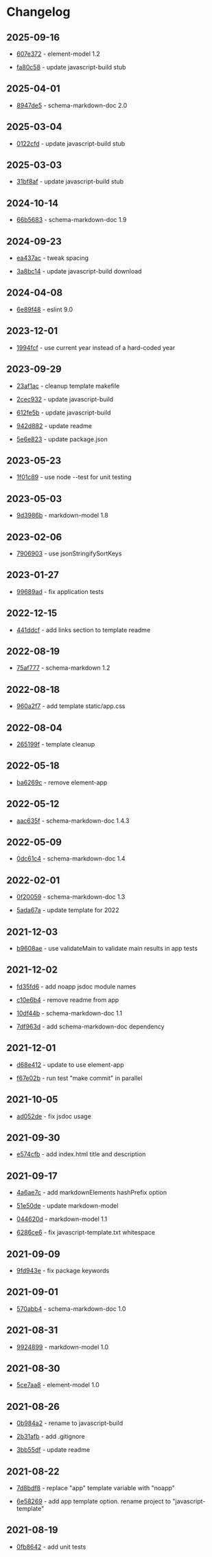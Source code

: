 # Changelog

## 2025-09-16

- [607e372](https://github.com/craigahobbs/javascript-template/commit/607e372) - element-model 1.2

- [fa80c58](https://github.com/craigahobbs/javascript-template/commit/fa80c58) - update javascript-build stub

## 2025-04-01

- [8947de5](https://github.com/craigahobbs/javascript-template/commit/8947de5) - schema-markdown-doc 2.0

## 2025-03-04

- [0122cfd](https://github.com/craigahobbs/javascript-template/commit/0122cfd) - update javascript-build stub

## 2025-03-03

- [31bf8af](https://github.com/craigahobbs/javascript-template/commit/31bf8af) - update javascript-build stub

## 2024-10-14

- [66b5683](https://github.com/craigahobbs/javascript-template/commit/66b5683) - schema-markdown-doc 1.9

## 2024-09-23

- [ea437ac](https://github.com/craigahobbs/javascript-template/commit/ea437ac) - tweak spacing

- [3a8bc14](https://github.com/craigahobbs/javascript-template/commit/3a8bc14) - update javascript-build download

## 2024-04-08

- [6e89f48](https://github.com/craigahobbs/javascript-template/commit/6e89f48) - eslint 9.0

## 2023-12-01

- [1994fcf](https://github.com/craigahobbs/javascript-template/commit/1994fcf) - use current year instead of a hard-coded year

## 2023-09-29

- [23af1ac](https://github.com/craigahobbs/javascript-template/commit/23af1ac) - cleanup template makefile

- [2cec932](https://github.com/craigahobbs/javascript-template/commit/2cec932) - update javascript-build

- [612fe5b](https://github.com/craigahobbs/javascript-template/commit/612fe5b) - update javascript-build

- [942d882](https://github.com/craigahobbs/javascript-template/commit/942d882) - update readme

- [5e6e823](https://github.com/craigahobbs/javascript-template/commit/5e6e823) - update package.json

## 2023-05-23

- [1f01c89](https://github.com/craigahobbs/javascript-template/commit/1f01c89) - use node --test for unit testing

## 2023-05-03

- [9d3986b](https://github.com/craigahobbs/javascript-template/commit/9d3986b) - markdown-model 1.8

## 2023-02-06

- [7906903](https://github.com/craigahobbs/javascript-template/commit/7906903) - use jsonStringifySortKeys

## 2023-01-27

- [99689ad](https://github.com/craigahobbs/javascript-template/commit/99689ad) - fix application tests

## 2022-12-15

- [441ddcf](https://github.com/craigahobbs/javascript-template/commit/441ddcf) - add links section to template readme

## 2022-08-19

- [75af777](https://github.com/craigahobbs/javascript-template/commit/75af777) - schema-markdown 1.2

## 2022-08-18

- [960a2f7](https://github.com/craigahobbs/javascript-template/commit/960a2f7) - add template static/app.css

## 2022-08-04

- [265199f](https://github.com/craigahobbs/javascript-template/commit/265199f) - template cleanup

## 2022-05-18

- [ba6269c](https://github.com/craigahobbs/javascript-template/commit/ba6269c) - remove element-app

## 2022-05-12

- [aac635f](https://github.com/craigahobbs/javascript-template/commit/aac635f) - schema-markdown-doc 1.4.3

## 2022-05-09

- [0dc61c4](https://github.com/craigahobbs/javascript-template/commit/0dc61c4) - schema-markdown-doc 1.4

## 2022-02-01

- [0f20059](https://github.com/craigahobbs/javascript-template/commit/0f20059) - schema-markdown-doc 1.3

- [5ada67a](https://github.com/craigahobbs/javascript-template/commit/5ada67a) - update template for 2022

## 2021-12-03

- [b9608ae](https://github.com/craigahobbs/javascript-template/commit/b9608ae) - use validateMain to validate main results in app tests

## 2021-12-02

- [fd35fd6](https://github.com/craigahobbs/javascript-template/commit/fd35fd6) - add noapp jsdoc module names

- [c10e6b4](https://github.com/craigahobbs/javascript-template/commit/c10e6b4) - remove readme from app

- [10df44b](https://github.com/craigahobbs/javascript-template/commit/10df44b) - schema-markdown-doc 1.1

- [7df963d](https://github.com/craigahobbs/javascript-template/commit/7df963d) - add schema-markdown-doc dependency

## 2021-12-01

- [d68e412](https://github.com/craigahobbs/javascript-template/commit/d68e412) - update to use element-app

- [f67e02b](https://github.com/craigahobbs/javascript-template/commit/f67e02b) - run test "make commit" in parallel

## 2021-10-05

- [ad052de](https://github.com/craigahobbs/javascript-template/commit/ad052de) - fix jsdoc usage

## 2021-09-30

- [e574cfb](https://github.com/craigahobbs/javascript-template/commit/e574cfb) - add index.html title and description

## 2021-09-17

- [4a6ae7c](https://github.com/craigahobbs/javascript-template/commit/4a6ae7c) - add markdownElements hashPrefix option

- [51e50de](https://github.com/craigahobbs/javascript-template/commit/51e50de) - update markdown-model

- [044620d](https://github.com/craigahobbs/javascript-template/commit/044620d) - markdown-model 1.1

- [6286ce6](https://github.com/craigahobbs/javascript-template/commit/6286ce6) - fix javascript-template.txt whitespace

## 2021-09-09

- [9fd943e](https://github.com/craigahobbs/javascript-template/commit/9fd943e) - fix package keywords

## 2021-09-01

- [570abb4](https://github.com/craigahobbs/javascript-template/commit/570abb4) - schema-markdown-doc 1.0

## 2021-08-31

- [9924899](https://github.com/craigahobbs/javascript-template/commit/9924899) - markdown-model 1.0

## 2021-08-30

- [5ce7aa8](https://github.com/craigahobbs/javascript-template/commit/5ce7aa8) - element-model 1.0

## 2021-08-26

- [0b984a2](https://github.com/craigahobbs/javascript-template/commit/0b984a2) - rename to javascript-build

- [2b31afb](https://github.com/craigahobbs/javascript-template/commit/2b31afb) - add .gitignore

- [3bb55df](https://github.com/craigahobbs/javascript-template/commit/3bb55df) - update readme

## 2021-08-22

- [7d8bdf8](https://github.com/craigahobbs/javascript-template/commit/7d8bdf8) - replace "app" template variable with "noapp"

- [6e58269](https://github.com/craigahobbs/javascript-template/commit/6e58269) - add app template option. rename project to "javascript-template"

## 2021-08-19

- [0fb8642](https://github.com/craigahobbs/javascript-template/commit/0fb8642) - add unit tests
